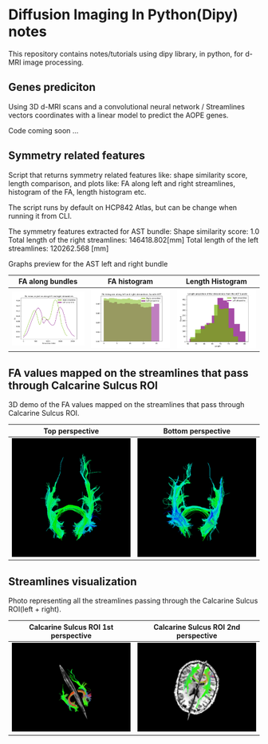 # Diffusion Imaging In Python(Dipy) notes

This repository contains notes/tutorials using dipy library, in python, for d-MRI image processing.

## Genes prediciton
Using 3D d-MRI scans and a convolutional neural network / Streamlines vectors coordinates with a linear model to predict the AOPE genes. 

Code coming soon ... 

## Symmetry related features
Script that returns symmetry related features like: shape similarity score, length comparison, and plots like: FA along left and right streamlines, histogram of the FA, length histogram etc.

The script runs by default on HCP842 Atlas, but can be change when running it from CLI.

The symmetry features extracted for AST bundle:
Shape similarity score: 1.0
Total length of the right streamlines: 146418.802[mm]
Total length of the left streamlines: 120262.568 [mm]

Graphs preview for the AST left and right bundle

FA along bundles  |  FA histogram | Length Histogram
-------------------------|:-------------------------:|:-------------------------:
![](Symmetry/PLOTS/MEAN_FA_PROJECTIONS/AST.png) | ![](Symmetry/PLOTS/HISTOGRAMS/AST.png)| ![](Symmetry/PLOTS/LENGTH/AST.png)

## FA values mapped on the streamlines that pass through Calcarine Sulcus ROI
3D demo of the FA values mapped on the streamlines that pass through Calcarine Sulcus ROI.

Top perspective    |  Bottom perspective
-------------------------|:-------------------------:
![](FA_to_Streamlines/fa_mapping_to_streamlines_top.png) | ![](FA_to_Streamlines/fa_mapping_to_streamlines_bot.png)

## Streamlines visualization
Photo representing all the streamlines passing through the Calcarine Sulcus ROI(left + right).

Calcarine Sulcus ROI 1st perspective     |  Calcarine Sulcus ROI 2nd perspective
-------------------------|:-------------------------:
![](Streamlines_vizualization/streamlines_from_calcarine_sulcus_ROI.png)  |  ![](Streamlines_vizualization/streamlines_from_calcarine_sulcus.png)
